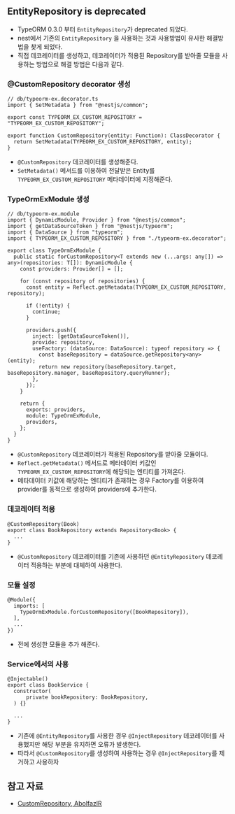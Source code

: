 ## EntityRepository is deprecated

- TypeORM 0.3.0 부터 `EntityRepository`가 deprecated 되었다.
- nest에서 기존의 `EntityRepository` 을 사용하는 것과 사용방법이 유사한 해결방법을 찾게 되었다.
- 직접 데코레이터를 생성하고, 데코레이터가 적용된 Repository를 받아줄 모듈을 사용하는 방법으로 해결 방법은 다음과 같다.

### @CustomRepository decorator 생성

```tsx
// db/typeorm-ex.decorator.ts
import { SetMetadata } from "@nestjs/common";

export const TYPEORM_EX_CUSTOM_REPOSITORY = "TYPEORM_EX_CUSTOM_REPOSITORY";

export function CustomRepository(entity: Function): ClassDecorator {
  return SetMetadata(TYPEORM_EX_CUSTOM_REPOSITORY, entity);
}
```

- `@CustomRepository` 데코레이터를 생성해준다.
- `SetMetadata()` 메서드를 이용하여 전달받은 Entity를 `TYPEORM_EX_CUSTOM_REPOSITORY` 메타데이터에 지정해준다.

### TypeOrmExModule 생성

```tsx
// db/typeorm-ex.module
import { DynamicModule, Provider } from "@nestjs/common";
import { getDataSourceToken } from "@nestjs/typeorm";
import { DataSource } from "typeorm";
import { TYPEORM_EX_CUSTOM_REPOSITORY } from "./typeorm-ex.decorator";

export class TypeOrmExModule {
  public static forCustomRepository<T extends new (...args: any[]) => any>(repositories: T[]): DynamicModule {
    const providers: Provider[] = [];

    for (const repository of repositories) {
      const entity = Reflect.getMetadata(TYPEORM_EX_CUSTOM_REPOSITORY, repository);

      if (!entity) {
        continue;
      }

      providers.push({
        inject: [getDataSourceToken()],
        provide: repository,
        useFactory: (dataSource: DataSource): typeof repository => {
          const baseRepository = dataSource.getRepository<any>(entity);
          return new repository(baseRepository.target, baseRepository.manager, baseRepository.queryRunner);
        },
      });
    }

    return {
      exports: providers,
      module: TypeOrmExModule,
      providers,
    };
  }
}
```

- `@CustomRepository` 데코레이터가 적용된 Repository를 받아줄 모듈이다.
- `Reflect.getMetadata()` 메서드로 메타데이터 키값인 `TYPEORM_EX_CUSTOM_REPOSITORY`에 해당되는 엔티티를 가져온다.
- 메타데이터 키값에 해당하는 엔티티가 존재하는 경우 Factory를 이용하여 provider를 동적으로 생성하여 providers에 추가한다.

### 데코레이터 적용

```tsx
@CustomRepository(Book)
export class BookRepository extends Repository<Book> {
  ...
}
```

- `@CustomRepository` 데코레이터를 기존에 사용하던 `@EntityRepository` 데코레이터 적용하는 부분에 대체하여 사용한다.

### 모듈 설정

```tsx
@Module({
  imports: [
    TypeOrmExModule.forCustomRepository([BookRepository]),
  ],
  ...
})
```

- 전에 생성한 모듈을 추가 해준다.

### Service에서의 사용

```tsx
@Injectable()
export class BookService {
  constructor(
      private bookRepository: BookRepository,
  ) {}

  ...
}
```

- 기존에 `@EntityRepository`를 사용한 경우 `@InjectRepository` 데코레이터를 사용했지만 해당 부분을 유지하면 오류가 발생한다.
- 따라서 `@CustomRepository`를 생성하여 사용하는 경우 `@InjectRepository`를 제거하고 사용하자

## 참고 자료

- [CustomRepository, AbolfazlR](https://stackoverflow.com/questions/71557301/how-to-workraound-this-typeorm-error-entityrepository-is-deprecated-use-repo)